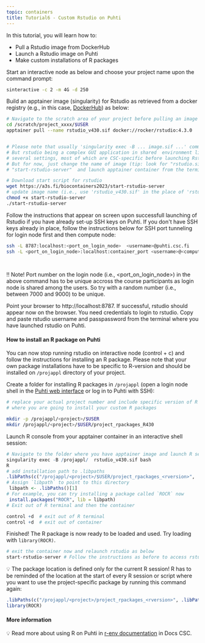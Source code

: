 ```yaml
---
topic: containers
title: Tutorial6 - Custom Rstudio on Puhti
---
```

In this tutorial, you will learn how to:
   - Pull a Rstudio image from DockerHub
   - Launch a Rstudio image on Puhti
   - Make custom installations of R packages



Start an interactive node as below and choose your project name upon the command prompt:

```bash
sinteractive -c 2 -m 4G -d 250

```
Build an apptainer image (singularity) for Rstudio as retrieved from  a docker registry (e.g., in this case, [DockerHub](https://hub.docker.com/)) as below:

```bash
# Navigate to the scratch area of your project before pulling an image from dockerhub
cd /scratch/project_xxxx/$USER 
apptainer pull --name rstudio_v430.sif docker://rocker/rstudio:4.3.0


# Please note that usually 'singularity exec -B ... image.sif ...' command is sufficient for most applications. 
# But rstudio being a complex GUI application in shared  environment like Puhti, we need to set 
# several settings, most of which are CSC-specific before launching Rstudio.
# But for now, just change the name of image (tip: look for "rstudio.sif" and you should see it in two places) in the ready-made script,
# "start-rstudio-server"  and launch apptainer container from the terminal. 

# Download start script for rstudio
wget https://a3s.fi/biocontainers2023/start-rstudio-server
# update image name (i.e., use 'rstudio_v430.sif' in the place of 'rstudio.sif') in the start script and launch rstudio
chmod +x start-rstudio-server 
./start-rstudio-server 
```
Follow the instructions that appear on screen upon successfull launching of Rstudio if you have already set-up SSH keys on Puhti. If you don't have SSH keys already in place, follow the instructions below for  SSH port tunneling for login node first and then compute node:

```bash
ssh -L 8787:localhost:<port_on_login_node>  <username>@puhti.csc.fi                     # Issue this command while being on local machine                                                        
ssh -L <port_on_login_node>:localhost:container_port <username>@<compute_hostname>      # Issue this command on login node; <compute_hostname> is compute node attached to 
                                                                                        # interactive session change "container_port" number where rstudio is exposed on 
                                                                                         # compute node); 
 ```
‼️ Note! Port number on the login node (i.e., <port_on_login_node>) in the above command has to be unique accross the course participants as login node is shared among the users. So try with a
random number (i.e., between 7000 and 9000) to be unique. 

Point your browser to http://localhost:8787. If successful, rstudio should appear now on the browser. You need credentials to login to rstudio. Copy and paste rstudio username and passpassword from the terminal where you have launched rstudio on Puhti.

#### How to install an R package on Puhti

You can now stop running rstudio on interactive node (control + c) and follow the instructions for installing an R package. Please note that your own package installations have to be specific to R-version and should be installed on `/projappl` directory of your project.

Create a folder for installing R packages in `/projappl` (open a login node shell in the [Puhti web interface](https://www.puhti.csc.fi/) or log in to Puhti with SSH):

``` bash
# replace your actual project number and include specific version of R (in this case, <rversion> is: R430) in the directory name
# where you are going to install your custom R packages

mkdir -p /projappl/<project>/$USER
mkdir /projappl/<project>/$USER/project_rpackages_R430   
```

Launch R console from your apptainer container in an interactive shell session: 

``` r
# Navigate to the folder where you have apptainer image and launch R session inside of Rstudio container
singularity exec -B /projappl/  rstudio_v430.sif bash
R
# add installation path to .libpaths 
.libPaths(c("/projappl/<project>/$USER/project_rpackages_<rversion>", .libPaths())) 
# Assign `libpath` to point to this directory 
 libpath <- .libPaths()[1]
# For example, you can try installing a package called `ROCR` now
 install.packages("ROCR", lib = libpath)
# Exit out of R terminal and then the container

control +d  # exit out of R terminal
control +d  # exit out of container
```

Finished! The R package is now ready to be loaded and used. Try loading with `library(ROCR)`.

```r
# exit the container now and relaunch rstudio as below
start-rstudio-server # Follow the instructions as before to access rstudio from your web browser

```

💡 The package location is defined only for the current R session! R has to be reminded of the location at the start of every R session or script where you want to use the project-specific package by running this command again:

``` r
.libPaths(c("/projappl/<project>/project_rpackages_<rversion>", .libPaths()))   # replace <rversion> with exact version tag you have used
library(ROCR)
```

#### More information

💡 Read more about using R on Puhti in [r-env documentation](https://docs.csc.fi/apps/r-env/) in Docs CSC.

